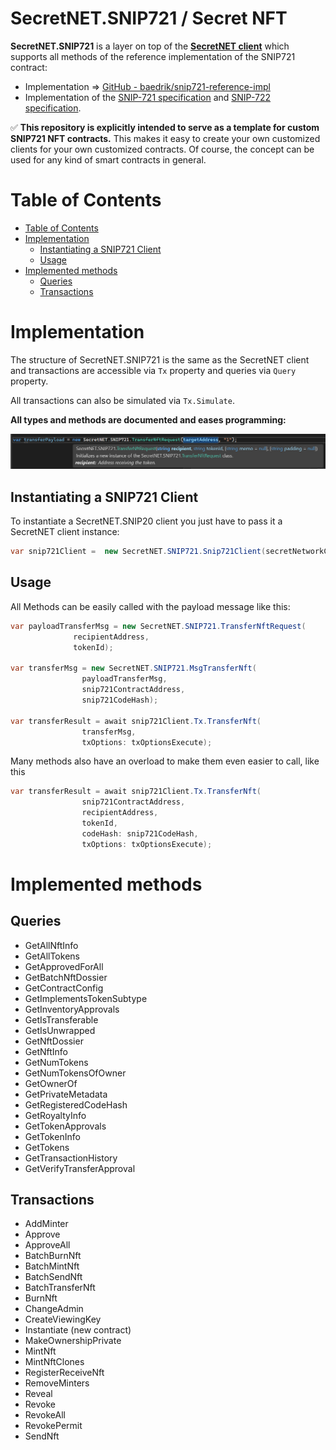 # SecretNET.SNIP721 / Secret NFT
**SecretNET.SNIP721** is a layer on top of the [**SecretNET client**](https://github.com/0xxCodemonkey/SecretNET) which supports all methods of the reference implementation of the SNIP721 contract:
- Implementation => [GitHub - baedrik/snip721-reference-impl](https://github.com/baedrik/snip721-reference-impl) 
- Implementation of the [SNIP-721 specification](https://github.com/SecretFoundation/SNIPs/blob/master/SNIP-721.md) and [SNIP-722 specification](https://github.com/baedrik/snip-722-spec/blob/master/SNIP-722.md).

:white_check_mark: **This repository is explicitly intended to serve as a template for custom SNIP721 NFT contracts.**
This makes it easy to create your own customized clients for your own customized contracts.
Of course, the concept can be used for any kind of smart contracts in general.

# Table of Contents
- [Table of Contents](#table-of-contents)
- [Implementation](#implementation)
  - [Instantiating a SNIP721 Client](#instantiating-a-snip721-client)
  - [Usage](#usage)
- [Implemented methods](#implemented-methods)
  - [Queries](#queries)
  - [Transactions](#transactions)

# Implementation
The structure of SecretNET.SNIP721 is the same as the SecretNET client and transactions are accessible via ```Tx``` property and queries via ```Query``` property.

All transactions can also be simulated via ```Tx.Simulate```.

**All types and methods are documented and eases programming:**

![](resources/VS_IntelliSense.png)
## Instantiating a SNIP721 Client
To instantiate a SecretNET.SNIP20 client you just have to pass it a SecretNET client instance:
```  csharp
var snip721Client =  new SecretNET.SNIP721.Snip721Client(secretNetworkClient);
```

## Usage
All Methods can be easily called with the payload message like this:
```  csharp
var payloadTransferMsg = new SecretNET.SNIP721.TransferNftRequest(
              recipientAddress,
              tokenId);
              
var transferMsg = new SecretNET.SNIP721.MsgTransferNft(
                payloadTransferMsg, 
                snip721ContractAddress, 
                snip721CodeHash);

var transferResult = await snip721Client.Tx.TransferNft(
                transferMsg, 
                txOptions: txOptionsExecute);
```

Many methods also have an overload to make them even easier to call, like this
```  csharp
var transferResult = await snip721Client.Tx.TransferNft(
                snip721ContractAddress, 
                recipientAddress, 
                tokenId, 
                codeHash: snip721CodeHash, 
                txOptions: txOptionsExecute);
```

# Implemented methods
## Queries
- GetAllNftInfo
- GetAllTokens
- GetApprovedForAll
- GetBatchNftDossier
- GetContractConfig
- GetImplementsTokenSubtype
- GetInventoryApprovals
- GetIsTransferable
- GetIsUnwrapped
- GetNftDossier
- GetNftInfo
- GetNumTokens
- GetNumTokensOfOwner
- GetOwnerOf
- GetPrivateMetadata
- GetRegisteredCodeHash
- GetRoyaltyInfo
- GetTokenApprovals
- GetTokenInfo
- GetTokens
- GetTransactionHistory
- GetVerifyTransferApproval

## Transactions
- AddMinter
- Approve
- ApproveAll
- BatchBurnNft
- BatchMintNft
- BatchSendNft
- BatchTransferNft
- BurnNft
- ChangeAdmin
- CreateViewingKey
- Instantiate (new contract)
- MakeOwnershipPrivate
- MintNft
- MintNftClones
- RegisterReceiveNft
- RemoveMinters
- Reveal
- Revoke
- RevokeAll
- RevokePermit
- SendNft
